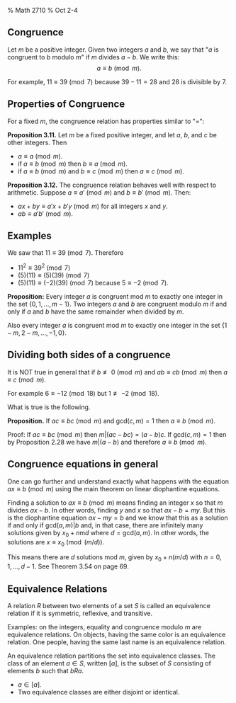 % Math 2710
% Oct 2-4

## Congruence

Let $m$ be a positive integer.  Given two integers $a$ and $b$, we say that "$a$ is congruent to $b$ modulo $m$" if
$m$ divides $a-b$.  We write this:
$$
a\equiv b\pmod{m}.
$$

For example, $11\equiv 39\pmod{7}$ because $39-11=28$ and $28$ is divisible by $7$.

## Properties of Congruence

For a fixed $m$, the congruence relation has properties similar to "=":

**Proposition 3.11.** Let $m$ be a fixed positive integer, and let $a$, $b$, and $c$ be other integers.
Then 

- $a\equiv a\pmod{m}$.
- if $a\equiv b\pmod{m}$ then $b\equiv a\pmod{m}.$
- if $a\equiv b\pmod{m}$ and $b\equiv c\pmod{m}$ then $a\equiv c\pmod{m}$.

**Proposition 3.12.** The congruence relation behaves well with respect to arithmetic.  Suppose $a\equiv a'\pmod{m}$
and $b\equiv b'\pmod{m}.$ Then:

- $ax+by\equiv a'x+b'y\pmod{m}$ for all integers $x$ and $y$.
- $ab\equiv a'b'\pmod{m}$.

## Examples

We saw that $11\equiv 39\pmod{7}$.  Therefore

- $11^2\equiv 39^2\pmod{7}$
- $(5)(11)\equiv (5)(39)\pmod{7}$
- $(5)(11)\equiv(-2)(39)\pmod{7}$ because $5\equiv -2\pmod{7}$.

**Proposition:** Every integer $a$ is congruent mod $m$ to exactly one integer in the set $\{0,1,\ldots, m-1\}$.
Two integers $a$ and $b$ are congruent modulo $m$ if and only if $a$ and $b$ have the same remainder when divided by $m$.

Also every integer $a$ is congruent mod $m$ to exactly one integer in the set $\{1-m,2-m,\ldots, -1,0\}$.

## Dividing both sides of a congruence

It is NOT true in general that if $b\not\equiv 0\pmod{m}$ and  $ab\equiv cb\pmod{m}$ then $a\equiv c\pmod{m}$.  

For example $6\equiv -12\pmod{18}$ but $1\not\equiv -2\pmod{18}$.  

What is true is the following.

**Proposition.** If  $ac\equiv bc\pmod{m}$ and $\mathrm{gcd}(c,m)=1$ then $a\equiv b\pmod{m}$.

Proof: If $ac\equiv bc\pmod{m}$ then $m|(ac-bc)=(a-b)c$.  If $\mathrm{gcd}(c,m)=1$ then by Proposition 2.28 we have $m|(a-b)$
and therefore $a\equiv b\pmod{m}$.  

## Congruence equations in general

One can go further and understand exactly what happens with the equation $ax\equiv b\pmod{m}$ using the main
theorem on linear diophantine equations.

Finding a solution to $ax\equiv b\pmod{m}$ means finding an integer $x$ so that $m$ divides $ax-b$.  In other words,
finding $y$ and $x$ so that $ax-b=my$.  But this is the diophantine equation $ax-my=b$ and we know that
this as a solution if and only if $\mathrm{gcd}(a,m)|b$ and, in that case, there are infinitely many solutions given
by $x_0+n\mathrm{m}{d}$ where $d=\mathrm{gcd}(a,m)$.  In other words, the solutions are $x\equiv x_0\pmod{(m/d)}$.

This means there are $d$ solutions mod $m$, given by $x_0+n(m/d)$ with $n=0,1,\ldots,d-1$.  See Theorem 3.54 on page
69.

## Equivalence Relations

A relation $R$ between two elements of a set $S$ is called an equivalence relation if it is symmetric,
reflexive, and transitive.  

Examples: on the integers, equality and congruence modulo $m$ are equivalence relations.  On objects, having the same
color is an equivalence relation.  One people, having the same last name is an equivalence relation.

An equivalence relation partitions the set into equivalence classes.  The class of an element $a\in S$, written $[a]$,
is the subset of $S$ consisting of elements $b$ such that $bRa$.  

- $a\in [a]$.
- Two equivalence classes are either disjoint or identical. 









